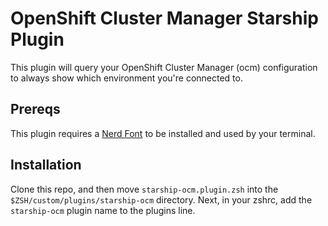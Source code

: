 # OpenShift Cluster Manager Starship Plugin

This plugin will query your OpenShift Cluster Manager (ocm) configuration to always show which environment you're connected to.

## Prereqs

This plugin requires a [Nerd Font](https://www.nerdfonts.com/font-downloads) to be installed and used by your terminal.

## Installation

Clone this repo, and then move `starship-ocm.plugin.zsh` into the `$ZSH/custom/plugins/starship-ocm` directory. Next, in your zshrc, add the `starship-ocm` plugin name to the plugins line.
